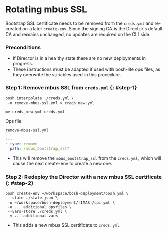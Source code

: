 # Rotating mbus SSL

Bootstrap SSL certificate needs to be removed from the `creds.yml` and re-created on a later `create-env`. 
Since the signing CA is the Director's default CA and remains unchanged, no updates are required on the CLI side.

### Preconditions

* If Director is in a healthy state there are no new deployments in progress.
* These instructions must be adapted if used with bosh-lite ops files, as they overwrite the variables used in this procedure.

### Step 1: Remove mbus SSL from `creds.yml` {: #step-1}

```shell
bosh interpolate ./creds.yml \
 -o remove-mbus-ssl.yml > creds_new.yml

mv creds_new.yml creds.yml
```

Ops file:

`remove-mbus-ssl.yml`

```yaml
---
- type: remove
  path: /mbus_bootstrap_ssl?
```

* This will remove the `mbus_bootstrap_ssl` from the `creds.yml`, which will cause the next create-env to create a new one.

### Step 2: Redeploy the Director with a new mbus SSL certificate {: #step-2}

```shell
bosh create-env ~/workspace/bosh-deployment/bosh.yml \
 --state ./state.json \
 -o ~/workspace/bosh-deployment/[IAAS]/cpi.yml \
 -o ... additional opsfiles \
 --vars-store ./creds.yml \
 -v ... additional vars
```

* This adds a new mbus SSL certificate to `creds.yml`.
